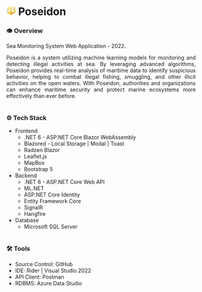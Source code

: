 # <img src="poseidon.svg" width="25"/> Poseidon

### **👁️ Overview**
Sea Monitoring System Web Application - 2022.

<p align="justify">
  Poseidon is a system utilizing machine learning models for monitoring and detecting illegal activities at sea. By leveraging advanced algorithms, Poseidon provides real-time analysis of maritime data to identify suspicious behavior, helping to combat illegal fishing, smuggling, and other illicit activities on the open waters. With Poseidon, authorities and organizations can enhance maritime security and protect marine ecosystems more effectively than ever before.
</p>

#

### **⚙️ Tech Stack**
- Frontend
  - .NET 6 - ASP.NET Core Blazor WebAssembly
  - Blazored - Local Storage | Modal | Toast
  - Radzen Blazor
  - Leaflet.js
  - MapBox
  - Bootstrap 5
- Backend
  - .NET 6 - ASP.NET Core Web API
  - ML.NET
  - ASP.NET Core Identity
  - Entity Framework Core
  - SignalR
  - Hangfire
- Database
  - Microsoft SQL Server

#

### **🛠️ Tools**
- Source Control: GitHub
- IDE: Rider | Visual Studio 2022
- API Client: Postman
- RDBMS: Azure Data Studio